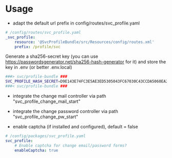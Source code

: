 Usage
=====

* adapt the default url prefix in config/routes/svc_profile.yaml

```yaml
# /config/routes/svc_profile.yaml
_svc_profile:
    resource: '@SvcProfileBundle/src/Resources/config/routes.xml'
    prefix: /profile/svc
```

Generate a sha256-secret key (you can use https://passwordsgenerator.net/sha256-hash-generator for it) and store the key in .env (or better .env.local)
```sh
###> svc/profile-bundle ###
SVC_PROFILE_HASH_SECRET=D9E143E74FC3E5AE3ED5305043FC67030C43CCDA5060EA2FD464BB8C0CC2D65A
###< svc/profile-bundle ###
```


* integrate the change mail controller via path "svc_profile_change_mail_start"
* integrate the change password controller via path "svc_profile_change_pw_start"

* enable captcha (if installed and configured), default = false

```yaml
# /config/packages/svc_profile.yaml
svc_profile:
    # Enable captcha for change email/password forms?
    enableCaptcha: true
```
